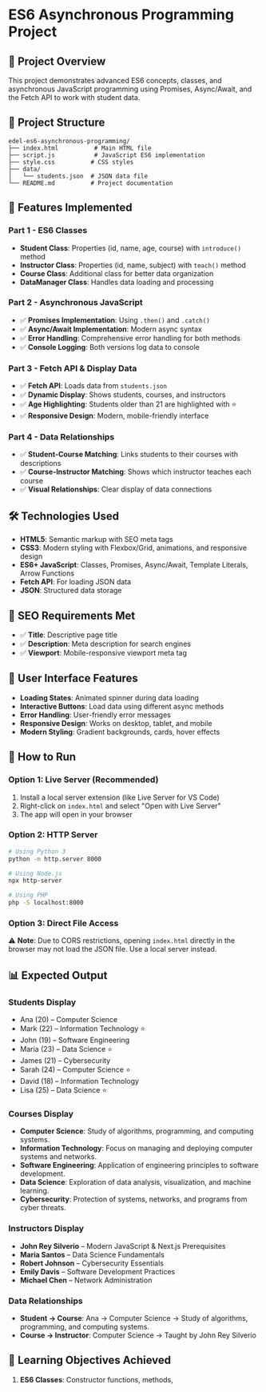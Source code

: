 # ES6 Asynchronous Programming Project

## 🎯 Project Overview
This project demonstrates advanced ES6 concepts, classes, and asynchronous JavaScript programming using Promises, Async/Await, and the Fetch API to work with student data.

## 📂 Project Structure
```
edel-es6-asynchronous-programming/
├── index.html          # Main HTML file
├── script.js           # JavaScript ES6 implementation
├── style.css          # CSS styles
├── data/
│   └── students.json  # JSON data file
└── README.md          # Project documentation
```

## 🚀 Features Implemented

### Part 1 - ES6 Classes
- **Student Class**: Properties (id, name, age, course) with `introduce()` method
- **Instructor Class**: Properties (id, name, subject) with `teach()` method
- **Course Class**: Additional class for better data organization
- **DataManager Class**: Handles data loading and processing

### Part 2 - Asynchronous JavaScript
- ✅ **Promises Implementation**: Using `.then()` and `.catch()`
- ✅ **Async/Await Implementation**: Modern async syntax
- ✅ **Error Handling**: Comprehensive error handling for both methods
- ✅ **Console Logging**: Both versions log data to console

### Part 3 - Fetch API & Display Data
- ✅ **Fetch API**: Loads data from `students.json`
- ✅ **Dynamic Display**: Shows students, courses, and instructors
- ✅ **Age Highlighting**: Students older than 21 are highlighted with ⭐
- ✅ **Responsive Design**: Modern, mobile-friendly interface

### Part 4 - Data Relationships
- ✅ **Student-Course Matching**: Links students to their courses with descriptions
- ✅ **Course-Instructor Matching**: Shows which instructor teaches each course
- ✅ **Visual Relationships**: Clear display of data connections

## 🛠️ Technologies Used
- **HTML5**: Semantic markup with SEO meta tags
- **CSS3**: Modern styling with Flexbox/Grid, animations, and responsive design
- **ES6+ JavaScript**: Classes, Promises, Async/Await, Template Literals, Arrow Functions
- **Fetch API**: For loading JSON data
- **JSON**: Structured data storage

## 📱 SEO Requirements Met
- ✅ **Title**: Descriptive page title
- ✅ **Description**: Meta description for search engines
- ✅ **Viewport**: Mobile-responsive viewport meta tag

## 🎨 User Interface Features
- **Loading States**: Animated spinner during data loading
- **Interactive Buttons**: Load data using different async methods
- **Error Handling**: User-friendly error messages
- **Responsive Design**: Works on desktop, tablet, and mobile
- **Modern Styling**: Gradient backgrounds, cards, hover effects

## 🔧 How to Run

### Option 1: Live Server (Recommended)
1. Install a local server extension (like Live Server for VS Code)
2. Right-click on `index.html` and select "Open with Live Server"
3. The app will open in your browser

### Option 2: HTTP Server
```bash
# Using Python 3
python -m http.server 8000

# Using Node.js
npx http-server

# Using PHP
php -S localhost:8000
```

### Option 3: Direct File Access
⚠️ **Note**: Due to CORS restrictions, opening `index.html` directly in the browser may not load the JSON file. Use a local server instead.

## 📊 Expected Output

### Students Display
- Ana (20) – Computer Science
- Mark (22) – Information Technology ⭐
- John (19) – Software Engineering
- Maria (23) – Data Science ⭐
- James (21) – Cybersecurity
- Sarah (24) – Computer Science ⭐
- David (18) – Information Technology
- Lisa (25) – Data Science ⭐

### Courses Display
- **Computer Science**: Study of algorithms, programming, and computing systems.
- **Information Technology**: Focus on managing and deploying computer systems and networks.
- **Software Engineering**: Application of engineering principles to software development.
- **Data Science**: Exploration of data analysis, visualization, and machine learning.
- **Cybersecurity**: Protection of systems, networks, and programs from cyber threats.

### Instructors Display
- **John Rey Silverio** – Modern JavaScript & Next.js Prerequisites
- **Maria Santos** – Data Science Fundamentals
- **Robert Johnson** – Cybersecurity Essentials
- **Emily Davis** – Software Development Practices
- **Michael Chen** – Network Administration

### Data Relationships
- **Student → Course**: Ana → Computer Science → Study of algorithms, programming, and computing systems.
- **Course → Instructor**: Computer Science → Taught by John Rey Silverio

## 🎯 Learning Objectives Achieved
1. **ES6 Classes**: Constructor functions, methods,